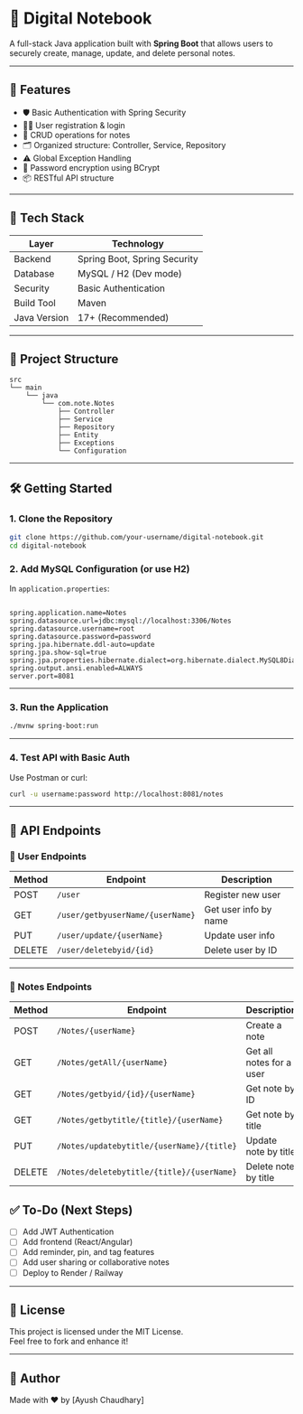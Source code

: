 
# 📝 Digital Notebook

A full-stack Java application built with **Spring Boot** that allows users to securely create, manage, update, and delete personal notes.

---

## 🚀 Features

- 🛡️ Basic Authentication with Spring Security
- 🧑‍💼 User registration & login
- 📝 CRUD operations for notes
- 🗂 Organized structure: Controller, Service, Repository
- ⚠️ Global Exception Handling
- 🔐 Password encryption using BCrypt
- 📦 RESTful API structure

---

## 🧰 Tech Stack

| Layer        | Technology            |
|--------------|------------------------|
| Backend      | Spring Boot, Spring Security |
| Database     | MySQL / H2 (Dev mode)       |
| Security     | Basic Authentication        |
| Build Tool   | Maven                      |
| Java Version | 17+ (Recommended)           |

---

## 📁 Project Structure

```
src
└── main
    └── java
        └── com.note.Notes
            ├── Controller
            ├── Service
            ├── Repository
            ├── Entity
            ├── Exceptions
            └── Configuration
```

---

## 🛠️ Getting Started

### 1. Clone the Repository

```bash
git clone https://github.com/your-username/digital-notebook.git
cd digital-notebook
```

### 2. Add MySQL Configuration (or use H2)

In `application.properties`:

```properties

spring.application.name=Notes
spring.datasource.url=jdbc:mysql://localhost:3306/Notes
spring.datasource.username=root
spring.datasource.password=password
spring.jpa.hibernate.ddl-auto=update
spring.jpa.show-sql=true
spring.jpa.properties.hibernate.dialect=org.hibernate.dialect.MySQL8Dialect
spring.output.ansi.enabled=ALWAYS
server.port=8081
```



---

### 3. Run the Application

```bash
./mvnw spring-boot:run
```

---

### 4. Test API with Basic Auth

Use Postman or curl:

```bash
curl -u username:password http://localhost:8081/notes
```

---
## 🧪 API Endpoints

### 🧑 User Endpoints

| Method | Endpoint                         | Description             |
|--------|----------------------------------|-------------------------|
| POST   | `/user`                          | Register new user       |
| GET    | `/user/getbyuserName/{userName}` | Get user info by name   |
| PUT    | `/user/update/{userName}`        | Update user info        |
| DELETE | `/user/deletebyid/{id}`          | Delete user by ID       |

---

### 📝 Notes Endpoints

| Method | Endpoint                                      | Description                |
|--------|-----------------------------------------------|----------------------------|
| POST   | `/Notes/{userName}`                           | Create a note              |
| GET    | `/Notes/getAll/{userName}`                    | Get all notes for a user   |
| GET    | `/Notes/getbyid/{id}/{userName}`              | Get note by ID             |
| GET    | `/Notes/getbytitle/{title}/{userName}`        | Get note by title          |
| PUT    | `/Notes/updatebytitle/{userName}/{title}`     | Update note by title       |
| DELETE | `/Notes/deletebytitle/{title}/{userName}`     | Delete note by title       |


## ✅ To-Do (Next Steps)

- [ ] Add JWT Authentication
- [ ] Add frontend (React/Angular)
- [ ] Add reminder, pin, and tag features
- [ ] Add user sharing or collaborative notes
- [ ] Deploy to Render / Railway

---

## 📜 License

This project is licensed under the MIT License.  
Feel free to fork and enhance it!

---

## 🙌 Author

Made with ❤️ by [Ayush Chaudhary]

